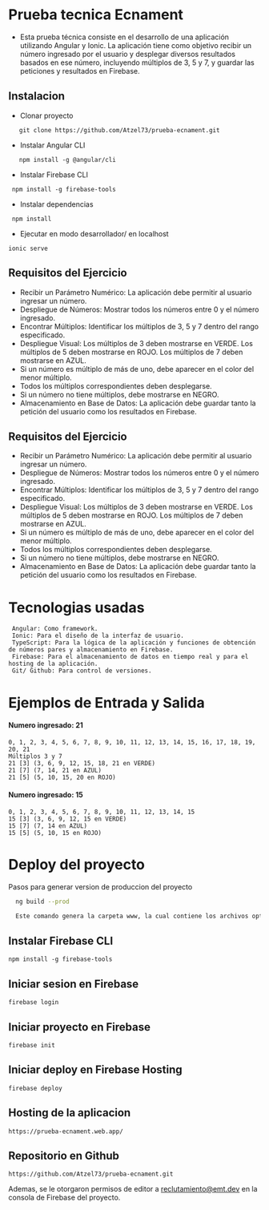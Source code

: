 
# Prueba tecnica Ecnament


- Esta prueba técnica consiste en el desarrollo de una aplicación utilizando Angular y Ionic. La aplicación tiene como objetivo recibir un número ingresado por el usuario y desplegar diversos resultados basados en ese número, incluyendo múltiplos de 3, 5 y 7, y guardar las peticiones y resultados en Firebase.






## Instalacion

- Clonar proyecto 

```
   git clone https://github.com/Atzel73/prueba-ecnament.git 

```
- Instalar Angular CLI

```
   npm install -g @angular/cli

```

- Instalar Firebase CLI

```
 npm install -g firebase-tools

```
- Instalar dependencias

```
 npm install

```

- Ejecutar en modo desarrollador/ en localhost

```
ionic serve

```

## Requisitos del Ejercicio
- Recibir un Parámetro Numérico: La aplicación debe permitir al usuario ingresar un número.
- Despliegue de Números: Mostrar todos los números entre 0 y el número ingresado.
- Encontrar Múltiplos: Identificar los múltiplos de 3, 5 y 7 dentro del rango especificado.
- Despliegue Visual:
    Los múltiplos de 3 deben mostrarse en VERDE.
    Los múltiplos de 5 deben mostrarse en ROJO.
    Los múltiplos de 7 deben mostrarse en AZUL.
- Si un número es múltiplo de más de uno, debe aparecer en el     color del menor múltiplo.
- Todos los múltiplos correspondientes deben desplegarse.
- Si un número no tiene múltiplos, debe mostrarse en NEGRO.
- Almacenamiento en Base de Datos: La aplicación debe guardar     tanto la petición del usuario como los resultados en Firebase.
## Requisitos del Ejercicio
- Recibir un Parámetro Numérico: La aplicación debe permitir al usuario ingresar un número.
- Despliegue de Números: Mostrar todos los números entre 0 y el número ingresado.
- Encontrar Múltiplos: Identificar los múltiplos de 3, 5 y 7 dentro del rango especificado.
- Despliegue Visual:
    Los múltiplos de 3 deben mostrarse en VERDE.
    Los múltiplos de 5 deben mostrarse en ROJO.
    Los múltiplos de 7 deben mostrarse en AZUL.
- Si un número es múltiplo de más de uno, debe aparecer en el     color del menor múltiplo.
- Todos los múltiplos correspondientes deben desplegarse.
- Si un número no tiene múltiplos, debe mostrarse en NEGRO.
- Almacenamiento en Base de Datos: La aplicación debe guardar     tanto la petición del usuario como los resultados en Firebase.
# Tecnologias usadas

```
 Angular: Como framework.
 Ionic: Para el diseño de la interfaz de usuario.
 TypeScript: Para la lógica de la aplicación y funciones de obtención de números pares y almacenamiento en Firebase.
 Firebase: Para el almacenamiento de datos en tiempo real y para el hosting de la aplicación.
 Git/ Github: Para control de versiones. 
```
# Ejemplos de Entrada y Salida


#### Numero ingresado: 21
 ```
 0, 1, 2, 3, 4, 5, 6, 7, 8, 9, 10, 11, 12, 13, 14, 15, 16, 17, 18, 19, 20, 21
Múltiplos 3 y 7
21 [3] (3, 6, 9, 12, 15, 18, 21 en VERDE)
21 [7] (7, 14, 21 en AZUL)
21 [5] (5, 10, 15, 20 en ROJO)
 ```

 #### Numero ingresado: 15
 ```
0, 1, 2, 3, 4, 5, 6, 7, 8, 9, 10, 11, 12, 13, 14, 15
15 [3] (3, 6, 9, 12, 15 en VERDE)
15 [7] (7, 14 en AZUL)
15 [5] (5, 10, 15 en ROJO)

 ```

 
# Deploy del proyecto

Pasos para generar version de produccion del proyecto 

```bash
  ng build --prod

  Este comando genera la carpeta www, la cual contiene los archivos optimizados para produccion. 
```
   
## Instalar Firebase CLI

```
npm install -g firebase-tools
```

## Iniciar sesion en Firebase

```
firebase login
```

## Iniciar proyecto en Firebase

```
firebase init
```
## Iniciar deploy en Firebase Hosting

```
firebase deploy
```
## Hosting de la aplicacion

```
https://prueba-ecnament.web.app/
```
## Repositorio en Github

```
https://github.com/Atzel73/prueba-ecnament.git
```


Ademas, se le otorgaron permisos de editor a reclutamiento@emt.dev en la consola de Firebase del proyecto. 
